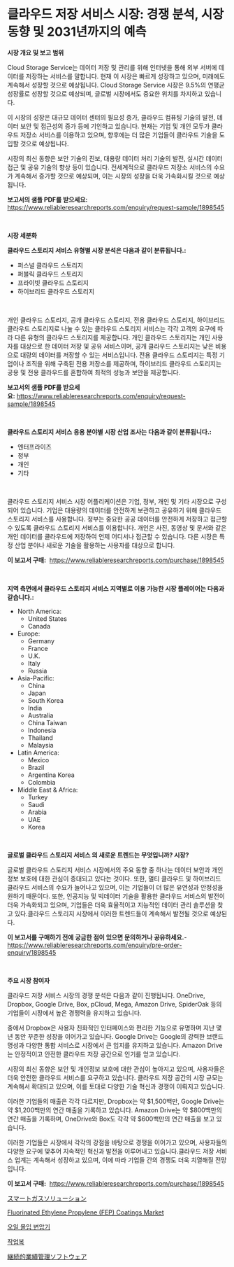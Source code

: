 <p><h1>클라우드 저장 서비스 시장: 경쟁 분석, 시장 동향 및 2031년까지의 예측</h1></p><p><strong>시장 개요 및 보고 범위</strong></p>
<p><p>Cloud Storage Service는 데이터 저장 및 관리를 위해 인터넷을 통해 외부 서버에 데이터를 저장하는 서비스를 말합니다. 현재 이 시장은 빠르게 성장하고 있으며, 미래에도 계속해서 성장할 것으로 예상됩니다. Cloud Storage Service 시장은 9.5%의 연평균 성장률로 성장할 것으로 예상되며, 글로벌 시장에서도 중요한 위치를 차지하고 있습니다.</p><p>이 시장의 성장은 대규모 데이터 센터의 필요성 증가, 클라우드 컴퓨팅 기술의 발전, 데이터 보안 및 접근성의 증가 등에 기인하고 있습니다. 현재는 기업 및 개인 모두가 클라우드 저장소 서비스를 이용하고 있으며, 향후에는 더 많은 기업들이 클라우드 기술을 도입할 것으로 예상됩니다.</p><p>시장의 최신 동향은 보안 기술의 진보, 대용량 데이터 처리 기술의 발전, 실시간 데이터 접근 및 공유 기술의 향상 등이 있습니다. 전세계적으로 클라우드 저장소 서비스의 수요가 계속해서 증가할 것으로 예상되며, 이는 시장의 성장을 더욱 가속화시킬 것으로 예상됩니다.</p></p>
<p><strong>보고서의 샘플 PDF를 받으세요:</strong> <a href="https://www.reliableresearchreports.com/enquiry/request-sample/1898545">https://www.reliableresearchreports.com/enquiry/request-sample/1898545</a></p>
<p>&nbsp;</p>
<p><strong>시장 세분화</strong></p>
<p><strong>클라우드 스토리지 서비스 유형별 시장 분석은 다음과 같이 분류됩니다.:</strong></p>
<p><ul><li>퍼스널 클라우드 스토리지</li><li>퍼블릭 클라우드 스토리지</li><li>프라이빗 클라우드 스토리지</li><li>하이브리드 클라우드 스토리지</li></ul></p>
<p>&nbsp;</p>
<p><p>개인 클라우드 스토리지, 공개 클라우드 스토리지, 전용 클라우드 스토리지, 하이브리드 클라우드 스토리지로 나눌 수 있는 클라우드 스토리지 서비스는 각각 고객의 요구에 따라 다른 유형의 클라우드 스토리지를 제공합니다. 개인 클라우드 스토리지는 개인 사용자를 대상으로 한 데이터 저장 및 공유 서비스이며, 공개 클라우드 스토리지는 낮은 비용으로 대량의 데이터를 저장할 수 있는 서비스입니다. 전용 클라우드 스토리지는 특정 기업이나 조직을 위해 구축된 전용 저장소를 제공하며, 하이브리드 클라우드 스토리지는 공용 및 전용 클라우드를 혼합하여 최적의 성능과 보안을 제공합니다.</p></p>
<p><strong>보고서의 샘플 PDF를 받으세요:</strong>&nbsp;<a href="https://www.reliableresearchreports.com/enquiry/request-sample/1898545">https://www.reliableresearchreports.com/enquiry/request-sample/1898545</a></p>
<p>&nbsp;</p>
<p><strong> 클라우드 스토리지 서비스 응용 분야별 시장 산업 조사는 다음과 같이 분류됩니다.:</strong></p>
<p><ul><li>엔터프라이즈</li><li>정부</li><li>개인</li><li>기타</li></ul></p>
<p>&nbsp;</p>
<p><p>클라우드 스토리지 서비스 시장 어플리케이션은 기업, 정부, 개인 및 기타 시장으로 구성되어 있습니다. 기업은 대용량의 데이터를 안전하게 보관하고 공유하기 위해 클라우드 스토리지 서비스를 사용합니다. 정부는 중요한 공공 데이터를 안전하게 저장하고 접근할 수 있도록 클라우드 스토리지 서비스를 이용합니다. 개인은 사진, 동영상 및 문서와 같은 개인 데이터를 클라우드에 저장하여 언제 어디서나 접근할 수 있습니다. 다른 시장은 특정 산업 분야나 새로운 기술을 활용하는 사용자를 대상으로 합니다.</p></p>
<p><strong>이 보고서 구매:</strong>&nbsp; <a href="https://www.reliableresearchreports.com/purchase/1898545">https://www.reliableresearchreports.com/purchase/1898545</a></p>
<p>&nbsp;</p>
<p><strong>지역 측면에서 클라우드 스토리지 서비스 지역별로 이용 가능한 시장 플레이어는 다음과 같습니다.:</strong></p>
<p><ul>
    <li>
        North America:
        <ul>
            <li>United States</li>
            <li>Canada</li>
        </ul>
    </li>
    <li>
        Europe:
        <ul>
            <li>Germany</li>
            <li>France</li>
            <li>U.K.</li>
            <li>Italy</li>
            <li>Russia</li>
        </ul>
    </li>
    <li>
        Asia-Pacific:
        <ul>
            <li>China</li>
            <li>Japan</li>
            <li>South Korea</li>
            <li>India</li>
            <li>Australia</li>
            <li>China Taiwan</li>
            <li>Indonesia</li>
            <li>Thailand</li>
            <li>Malaysia</li>
        </ul>
    </li>
    <li>
        Latin America:
        <ul>
            <li>Mexico</li>
            <li>Brazil</li>
            <li>Argentina Korea</li>
            <li>Colombia</li>
        </ul>
    </li>
    <li>
        Middle East & Africa:
        <ul>
            <li>Turkey</li>
            <li>Saudi</li>
            <li>Arabia</li>
            <li>UAE</li>
            <li>Korea</li>
        </ul>
    </li>
    </ul></p>
<p>&nbsp;</p>
<p><strong>글로벌 클라우드 스토리지 서비스 의 새로운 트렌드는 무엇입니까? 시장?</strong></p>
<p><p>글로벌 클라우드 스토리지 서비스 시장에서의 주요 동향 중 하나는 데이터 보안과 개인 정보 보호에 대한 관심이 증대되고 있다는 것이다. 또한, 멀티 클라우드 및 하이브리드 클라우드 서비스의 수요가 늘어나고 있으며, 이는 기업들이 더 많은 유연성과 안정성을 원하기 때문이다. 또한, 인공지능 및 빅데이터 기술을 활용한 클라우드 서비스의 발전이 더욱 가속화되고 있으며, 기업들은 더욱 효율적이고 지능적인 데이터 관리 솔루션을 찾고 있다.클라우드 스토리지 시장에서 이러한 트렌드들이 계속해서 발전될 것으로 예상된다.</p></p>
<p><strong>이 보고서를 구매하기 전에 궁금한 점이 있으면 문의하거나 공유하세요.</strong>- <a href="https://www.reliableresearchreports.com/enquiry/pre-order-enquiry/1898545">https://www.reliableresearchreports.com/enquiry/pre-order-enquiry/1898545</a></p>
<p>&nbsp;</p>
<p><strong>주요 시장 참여자</strong></p>
<p><p>클라우드 저장 서비스 시장의 경쟁 분석은 다음과 같이 진행됩니다. OneDrive, Dropbox, Google Drive, Box, pCloud, Mega, Amazon Drive, SpiderOak 등의 기업들이 시장에서 높은 경쟁력을 유지하고 있습니다.</p><p>중에서 Dropbox은 사용자 친화적인 인터페이스와 편리한 기능으로 유명하며 지난 몇 년 동안 꾸준한 성장을 이어가고 있습니다. Google Drive는 Google의 강력한 브랜드 명성과 다양한 통합 서비스로 시장에서 큰 입지를 유지하고 있습니다. Amazon Drive는 안정적이고 안전한 클라우드 저장 공간으로 인기를 얻고 있습니다.</p><p>시장의 최신 동향은 보안 및 개인정보 보호에 대한 관심이 높아지고 있으며, 사용자들은 더욱 안전한 클라우드 서비스를 요구하고 있습니다. 클라우드 저장 공간의 시장 규모는 계속해서 확대되고 있으며, 이를 토대로 다양한 기술 혁신과 경쟁이 이뤄지고 있습니다.</p><p>이러한 기업들의 매출은 각각 다르지만, Dropbox는 약 $1,500백만, Google Drive는 약 $1,200백만의 연간 매출을 기록하고 있습니다. Amazon Drive는 약 $800백만의 연간 매출을 기록하며, OneDrive와 Box도 각각 약 $600백만의 연간 매출을 보고 있습니다.</p><p>이러한 기업들은 시장에서 각각의 강점을 바탕으로 경쟁을 이어가고 있으며, 사용자들의 다양한 요구에 맞추어 지속적인 혁신과 발전을 이루어내고 있습니다.클라우드 저장 서비스 업계는 계속해서 성장하고 있으며, 이에 따라 기업들 간의 경쟁도 더욱 치열해질 전망입니다.</p></p>
<p><strong>이 보고서 구매:</strong>&nbsp;&nbsp;<a href="https://www.reliableresearchreports.com/purchase/1898545">https://www.reliableresearchreports.com/purchase/1898545</a></p>
<p><p><a href="https://github.com/mcbeesbxa270/Market-Research-Report-List-1/blob/main/8583904194565.md">スマートガスソリューション</a></p><p><a href="https://github.com/juancolorado15/Market-Research-Report-List-1/blob/main/fluorinated-ethylene-propylene-fep-coatings-market.md">Fluorinated Ethylene Propylene (FEP) Coatings Market</a></p><p><a href="https://github.com/vskv4779xr1/Market-Research-Report-List-1/blob/main/2984830194287.md">오일 몰입 변압기</a></p><p><a href="https://github.com/xvz497517413/Market-Research-Report-List-1/blob/main/1987076194286.md">작업복</a></p><p><a href="https://github.com/ksxzwxabcuynh011/Market-Research-Report-List-1/blob/main/7569114194564.md">継続的業績管理ソフトウェア</a></p></p>
